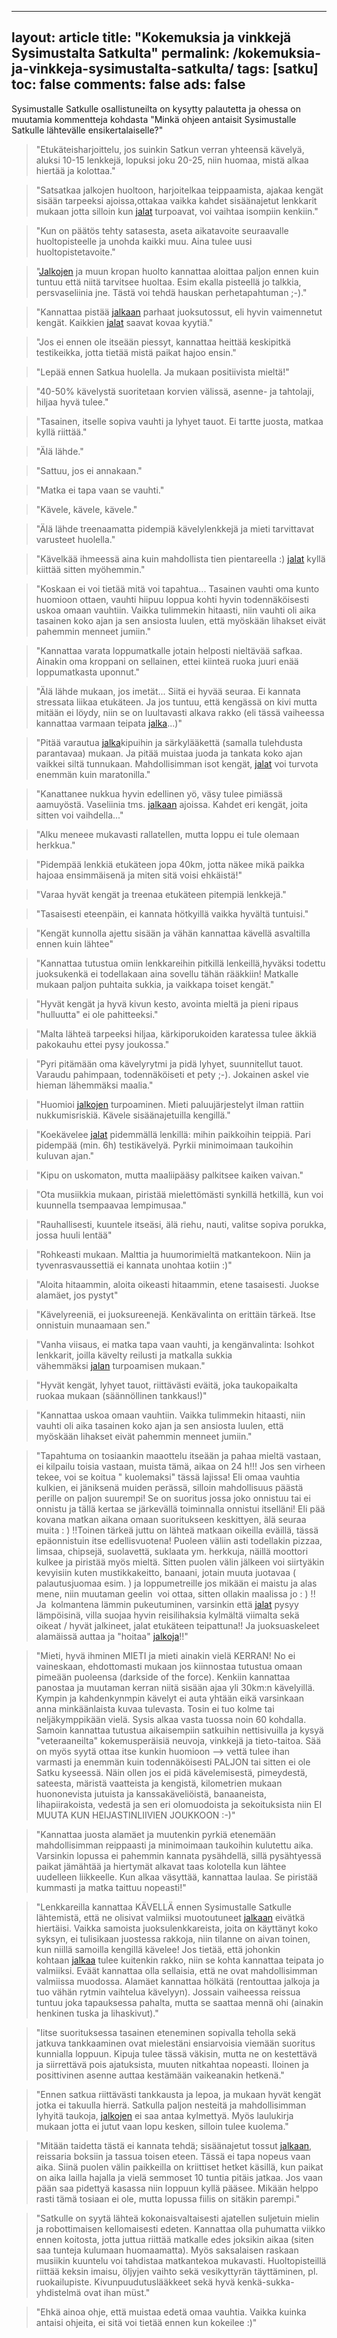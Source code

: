 
---
layout: article
title: "Kokemuksia ja vinkkejä Sysimustalta Satkulta"
permalink: /kokemuksia-ja-vinkkeja-sysimustalta-satkulta/
tags: [satku]
toc: false
comments: false
ads: false
---

Sysimustalle Satkulle osallistuneilta on kysytty palautetta ja ohessa on
muutamia kommentteja kohdasta "Minkä ohjeen antaisit Sysimustalle
Satkulle lähtevälle ensikertalaiselle?"


> "Etukäteisharjoittelu, jos suinkin Satkun verran yhteensä kävelyä,
aluksi 10-15 lenkkejä, lopuksi joku 20-25, niin huomaa, mistä alkaa
hiertää ja kolottaa."

> "Satsatkaa jalkojen huoltoon, harjoitelkaa teippaamista, ajakaa kengät
sisään tarpeeksi ajoissa,ottakaa vaikka kahdet sisäänajetut lenkkarit
mukaan jotta silloin kun [jalat](/satkujalat) turpoavat, voi vaihtaa
isompiin kenkiin."

> "Kun on päätös tehty satasesta, aseta aikatavoite seuraavalle
huoltopisteelle ja unohda kaikki muu. Aina tulee uusi
huoltopistetavoite."

> "[Jalkojen](/satkujalat) ja muun kropan huolto kannattaa aloittaa paljon
ennen kuin tuntuu että niitä tarvitsee huoltaa. Esim ekalla pisteellä jo
talkkia, persvaseliinia jne. Tästä voi tehdä hauskan perhetapahtuman
;-)."

> "Kannattaa
pistää [jalkaan](/satkujalat) parhaat juoksutossut, eli hyvin vaimennetut
kengät. Kaikkien [jalat](/satkujalat) saavat kovaa kyytiä."

> "Jos ei ennen ole itseään piessyt, kannattaa heittää keskipitkä
testikeikka, jotta tietää mistä paikat hajoo ensin."

> "Lepää ennen Satkua huolella. Ja mukaan positiivista mieltä!"

> "40-50% kävelystä suoritetaan korvien välissä, asenne- ja tahtolaji,
hiljaa hyvä tulee."

> "Tasainen, itselle sopiva vauhti ja lyhyet tauot. Ei tartte juosta,
matkaa kyllä riittää."

> "Älä lähde."

> "Sattuu, jos ei annakaan."

> "Matka ei tapa vaan se vauhti."

> "Kävele, kävele, kävele."

> "Älä lähde treenaamatta pidempiä kävelylenkkejä ja mieti tarvittavat
varusteet huolella."

> "Kävelkää ihmeessä aina kuin mahdollista
tien pientareella :) [jalat](/satkujalat) kyllä kiittää sitten myöhemmin."

> "Koskaan ei voi tietää mitä voi tapahtua... Tasainen vauhti oma kunto
huomioon ottaen, vauhti hiipuu loppua kohti hyvin todennäköisesti uskoa
omaan vauhtiin. Vaikka tulimmekin hitaasti, niin vauhti oli aika
tasainen koko ajan ja sen ansiosta luulen, että myöskään lihakset eivät
pahemmin menneet jumiin."

> "Kannattaa varata loppumatkalle jotain helposti nieltävää safkaa.
Ainakin oma kroppani on sellainen, ettei kiinteä ruoka juuri enää
loppumatkasta uponnut."

> "Älä lähde mukaan, jos imetät... Siitä ei
hyvää seuraa. Ei kannata stressata liikaa etukäteen. Ja jos tuntuu, että
kengässä on kivi mutta mitään ei löydy, niin se on luultavasti alkava
rakko (eli tässä vaiheessa kannattaa varmaan
teipata [jalka](/satkujalat)...)"

> "Pitää
varautua [jalka](/satkujalat)kipuihin ja särkylääkettä (samalla tulehdusta
parantavaa) mukaan. Ja pitää muistaa juoda ja tankata koko ajan vaikkei
siltä tunnukaan. Mahdollisimman isot kengät, [jalat](/satkujalat) voi
turvota enemmän kuin maratonilla."

> "Kanattanee nukkua hyvin edellinen yö,
väsy tulee pimiässä aamuyöstä. Vaseliinia
tms. [jalkaan](/satkujalat) ajoissa. Kahdet eri kengät, joita sitten voi
vaihdella..."

> "Alku meneee mukavasti rallatellen, mutta loppu ei tule olemaan
herkkua."

> "Pidempää lenkkiä etukäteen jopa 40km, jotta näkee mikä paikka hajoaa
ensimmäisenä ja miten sitä voisi ehkäistä!"

> "Varaa hyvät kengät ja treenaa etukäteen pitempiä lenkkejä."

> "Tasaisesti eteenpäin, ei kannata hötkyillä vaikka hyvältä tuntuisi."

> "Kengät kunnolla ajettu sisään ja vähän kannattaa kävellä asvaltilla
ennen kuin lähtee"

> "Kannattaa tutustua omiin lenkkareihin pitkillä lenkeillä,hyväksi
todettu juoksukenkä ei todellakaan aina sovellu tähän rääkkiin! Matkalle
mukaan paljon puhtaita sukkia, ja vaikkapa toiset kengät."

> "Hyvät kengät ja hyvä kivun kesto, avointa mieltä ja pieni ripaus
"hulluutta" ei ole pahitteeksi."

> "Malta lähteä tarpeeksi hiljaa, kärkiporukoiden karatessa tulee äkkiä
pakokauhu ettei pysy joukossa."

> "Pyri pitämään oma kävelyrytmi ja pidä lyhyet, suunnitellut tauot.
Varaudu pahimpaan, todennäköiseti et pety ;-). Jokainen askel vie hieman
lähemmäksi maalia."

> "Huomioi [jalkojen](/satkujalat) turpoaminen. Mieti paluujärjestelyt ilman
rattiin nukkumisriskiä. Kävele sisäänajetuilla kengillä."

> "Koekävelee [jalat](/satkujalat) pidemmällä lenkillä: mihin paikkoihin teippiä.
Pari pidempää (min. 6h) testikävelyä. Pyrkii minimoimaan taukoihin
kuluvan ajan."

> "Kipu on uskomaton, mutta maaliipääsy palkitsee kaiken vaivan."

> "Ota musiikkia mukaan, piristää mielettömästi synkillä hetkillä, kun voi
kuunnella tsempaavaa lempimusaa."

> "Rauhallisesti, kuuntele itseäsi, älä riehu, nauti, valitse sopiva
porukka, jossa huuli lentää"

> "Rohkeasti mukaan. Malttia ja huumorimieltä matkantekoon. Niin ja
tyvenrasvaussettiä ei kannata unohtaa kotiin :)"

> "Aloita hitaammin, aloita oikeasti hitaammin, etene tasaisesti. Juokse
alamäet, jos pystyt"

> "Kävelyreeniä, ei juoksureenejä. Kenkävalinta on erittäin tärkeä. Itse
onnistuin munaamaan sen."

> "Vanha viisaus, ei matka tapa vaan vauhti, ja kengänvalinta: Isohkot lenkkarit, 
joilla kävelty reilusti ja matkalla sukkia vähemmäksi [jalan](/satkujalat) turpoamisen mukaan."

> "Hyvät kengät, lyhyet tauot, riittävästi eväitä, joka taukopaikalta
ruokaa mukaan (säännöllinen tankkaus!)"

> "Kannattaa uskoa omaan vauhtiin. Vaikka tulimmekin hitaasti, niin vauhti
oli aika tasainen koko ajan ja sen ansiosta luulen, että myöskään
lihakset eivät pahemmin menneet jumiin."

> "Tapahtuma on tosiaankin maaottelu
itseään ja pahaa mieltä vastaan, ei kilpailu toisia vastaan, muista
tämä, aikaa on 24 h!!! Jos sen virheen tekee, voi se koitua "
kuolemaksi" tässä lajissa! Eli omaa vauhtia kulkien, ei jäniksenä muiden
perässä, silloin mahdollisuus päästä perille on paljon suurempi! Se on
suoritus jossa joko onnistuu tai ei onnistu ja tällä kertaa se
järkevällä toiminnalla onnistui itselläni! Eli pää kovana matkan aikana
omaan suoritukseen keskittyen, älä seuraa muita : ) !!Toinen tärkeä
juttu on lähteä matkaan oikeilla eväillä, tässä epäonnistuin itse
edellisvuotena! Puoleen väliin asti todellakin pizzaa, limsaa, chipsejä,
suolavettä, suklaata ym. herkkuja, näillä moottori kulkee ja piristää
myös mieltä. Sitten puolen välin jälkeen voi siirtyäkin kevyisiin kuten
mustikkakeitto, banaani, jotain muuta juotavaa ( palautusjuomaa esim. )
ja loppumetreille jos mikään ei maistu ja alas mene, niin muutaman
geelin  voi ottaa, sitten ollakin maalissa jo : ) !! Ja  kolmantena
lämmin pukeutuminen, varsinkin että [jalat](/satkujalat) pysyy lämpöisinä, villa suojaa hyvin
reisilihaksia kylmältä viimalta sekä oikeat / hyvät jalkineet, jalat
etukäteen teipattuna!! Ja juoksuaskeleet alamäissä auttaa ja
"hoitaa" [jalkoja](/satkujalat)!!"

> "Mieti, hyvä ihminen MIETI ja mieti ainakin vielä KERRAN! No ei
vaineskaan, ehdottomasti mukaan jos kiinnostaa tutustua omaan pimeään
puoleensa (darkside of the force). Kenkiin kannattaa panostaa ja
muutaman kerran niitä sisään ajaa yli 30km:n kävelyillä. Kympin ja
kahdenkynmpin kävelyt ei auta yhtään eikä varsinkaan anna minkäänlaista
kuvaa tulevasta. Tosin ei tuo kolme tai neljäkymppikään vielä. Sysis
alkaa vasta tuossa noin 60 kohdalla. Samoin kannattaa tutustua
aikaisempiin satkuihin nettisivuilla ja kysyä "veteraaneilta"
kokemusperäisiä neuvoja, vinkkejä ja tieto-taitoa. Sää on myös syytä
ottaa itse kunkin huomioon --\> vettä tulee ihan varmasti ja enemmän
kuin todennäköisesti PALJON tai sitten ei ole Satku kyseessä. Näin ollen
jos ei pidä kävelemisestä, pimeydestä, sateesta, märistä vaatteista ja
kengistä, kilometrien mukaan huononevista jutuista ja kanssakäveliöistä,
banaaneista, lihapiirakoista, vedestä ja sen eri olomuodoista ja
sekoituksista niin EI MUUTA KUN HEIJASTINLIIVIEN JOUKKOON :-)"

> "Kannattaa juosta alamäet ja muutenkin pyrkiä etenemään mahdollisimman
reippaasti ja minimoimaan taukoihin kulutettu aika. Varsinkin lopussa ei
pahemmin kannata pysähdellä, sillä pysähtyessä paikat jämähtää ja
hiertymät alkavat taas kolotella kun lähtee uudelleen liikkeelle. Kun
alkaa väsyttää, kannattaa laulaa. Se piristää kummasti ja matka taittuu
nopeasti!"

> "Lenkkareilla kannattaa KÄVELLÄ ennen
Sysimustalle Satkulle lähtemistä, että ne olisivat valmiiksi
muotoutuneet [jalkaan](/satkujalat) eivätkä hiertäisi. Vaikka samoista
juoksulenkkareista, joita on käyttänyt koko syksyn, ei tulisikaan
juostessa rakkoja, niin tilanne on aivan toinen, kun niillä samoilla
kengillä kävelee! Jos tietää, että johonkin
kohtaan [jalkaa](/satkujalat) tulee
kuitenkin rakko, niin se kohta kannattaa teipata jo valmiiksi. Eväät
kannattaa olla sellaisia, että ne ovat mahdollisimman valmiissa
muodossa. Alamäet kannattaa hölkätä (rentouttaa jalkoja ja tuo vähän
rytmin vaihtelua kävelyyn). Jossain vaiheessa reissua tuntuu joka
tapauksessa pahalta, mutta se saattaa mennä ohi (ainakin henkinen tuska
ja lihaskivut)."

> "Iitse suorituksessa tasainen eteneminen sopivalla teholla sekä jatkuva
tankkaaminen ovat mielestäni ensiarvoisia viemään suoritus kunnialla
loppuun. Kipuja tulee tässä väkisin, mutta ne on kestettävä ja
siirrettävä pois ajatuksista, muuten nitkahtaa nopeasti. Iloinen ja
posittivinen asenne auttaa kestämään vaikeanakin hetkenä."

> "Ennen satkua riittävästi tankkausta ja
lepoa, ja mukaan hyvät kengät jotka ei takuulla hierrä. Satkulla paljon
nesteitä ja mahdollisimman lyhyitä
taukoja, [jalkojen](/satkujalat) ei
saa antaa kylmettyä. Myös laulukirja mukaan jotta ei jutut vaan lopu
kesken, silloin tulee kuolema."

> "Mitään taidetta tästä ei kannata tehdä;
sisäänajetut tossut [jalkaan](/satkujalat), reissaria boksiin ja tassua toisen eteen.
Tässä ei tapa nopeus vaan aika. Siinä puolen välin paikkeilla on
kriittiset hetket käsillä, kun paikat on aika lailla hajalla ja vielä
semmoset 10 tuntia pitäis jatkaa. Jos vaan pään saa pidettyä kasassa
niin loppuun kyllä pääsee. Mikään helppo rasti tämä tosiaan ei ole,
mutta lopussa fiilis on sitäkin parempi."

> "Satkulle on syytä lähteä kokonaisvaltaisesti ajatellen suljetuin mielin
ja robottimaisen kellomaisesti edeten. Kannattaa olla puhumatta viikko
ennen koitosta, jotta juttua riittää matkalle edes joksikin aikaa (siten
saa tunteja kulumaan huomaamatta). Myös saksalaisen raskaan musiikin
kuuntelu voi tahdistaa matkantekoa mukavasti. Huoltopisteillä riittää
keksin imaisu, öljyjen vaihto sekä vesikyttyrän täyttäminen, pl.
ruokailupiste. Kivunpuudutuslääkkeet sekä hyvä kenkä-sukka-yhdistelmä
ovat ihan müst."

> "Ehkä ainoa ohje, että muistaa edetä omaa vauhtia. Vaikka kuinka antaisi
ohjeita, ei sitä voi tietää ennen kun kokeilee :)"
